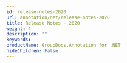 ```yaml
---
id: release-notes-2020
url: annotation/net/release-notes-2020
title: Release Notes - 2020
weight: 4
description: ""
keywords: 
productName: GroupDocs.Annotation for .NET
hideChildren: False
---
```

